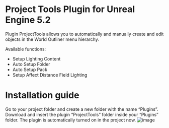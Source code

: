 # Project Tools Plugin for Unreal Engine 5.2

Plugin ProjectTools allows you to automatically and manually create and edit objects in the World Outliner menu hierarchy.

Available functions:
- Setup Lighting Content
- Auto Setup Folder
- Auto Setup Pack
- Setup Affect Distance Field Lighting

# Installation guide

Go to your project folder and create a new folder with the name “Plugins”. Download and insert the plugin “ProjectTools” folder inside your “Plugins” folder. The plugin is automatically turned on in the project now.
![image](https://github.com/RichBakhtiiar/ProjectTools/assets/141634532/c38aef92-c7da-47a1-b881-9094cec7b6e6)
